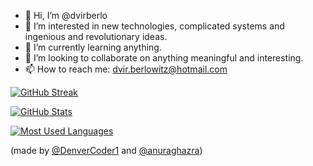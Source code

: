 - 👋 Hi, I’m @dvirberlo
- 👀 I’m interested in new technologies, complicated systems and ingenious and revolutionary ideas.
- 🌱 I’m currently learning anything.
- 💞️ I’m looking to collaborate on anything meaningful and interesting.
- 📫 How to reach me: dvir.berlowitz@hotmail.com

<!---
dvirberlo/dvirberlo is a ✨ special ✨ repository because its `README.md` (this file) appears on your GitHub profile.
You can click the Preview link to take a look at your changes.
--->

[![GitHub Streak](https://github-readme-streak-stats.herokuapp.com/?user=dvirberlo&theme=highcontrast&hide_border=true)](#)

[![GitHub Stats](https://github-readme-stats.vercel.app/api?username=dvirberlo&show_icons=true&theme=highcontrast&hide_border=true)](#)

[![Most Used Languages](https://github-readme-stats.vercel.app/api/top-langs/?username=dvirberlo&layout=compact&theme=highcontrast&hide_border=true)](#)


(made by [@DenverCoder1](https://github.com/DenverCoder1/github-readme-streak-stats) and [@anuraghazra](https://github.com/anuraghazra/github-readme-stats))
